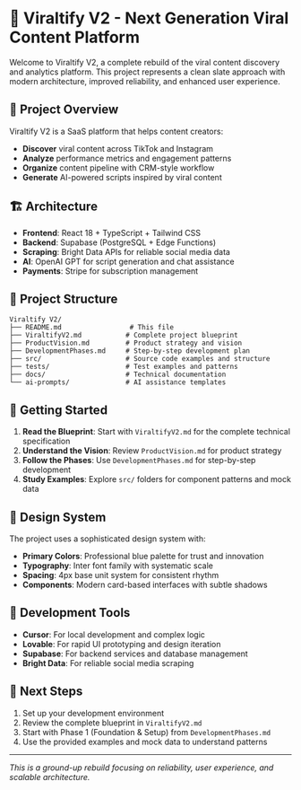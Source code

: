 # 🚀 Viraltify V2 - Next Generation Viral Content Platform

Welcome to Viraltify V2, a complete rebuild of the viral content discovery and analytics platform. This project represents a clean slate approach with modern architecture, improved reliability, and enhanced user experience.

## 🎯 Project Overview

Viraltify V2 is a SaaS platform that helps content creators:
- **Discover** viral content across TikTok and Instagram
- **Analyze** performance metrics and engagement patterns  
- **Organize** content pipeline with CRM-style workflow
- **Generate** AI-powered scripts inspired by viral content

## 🏗️ Architecture

- **Frontend**: React 18 + TypeScript + Tailwind CSS
- **Backend**: Supabase (PostgreSQL + Edge Functions)
- **Scraping**: Bright Data APIs for reliable social media data
- **AI**: OpenAI GPT for script generation and chat assistance
- **Payments**: Stripe for subscription management

## 📁 Project Structure

```
Viraltify V2/
├── README.md                 # This file
├── ViraltifyV2.md           # Complete project blueprint
├── ProductVision.md         # Product strategy and vision
├── DevelopmentPhases.md     # Step-by-step development plan
├── src/                     # Source code examples and structure
├── tests/                   # Test examples and patterns
├── docs/                    # Technical documentation
└── ai-prompts/              # AI assistance templates
```

## 🚀 Getting Started

1. **Read the Blueprint**: Start with `ViraltifyV2.md` for the complete technical specification
2. **Understand the Vision**: Review `ProductVision.md` for product strategy
3. **Follow the Phases**: Use `DevelopmentPhases.md` for step-by-step development
4. **Study Examples**: Explore `src/` folders for component patterns and mock data

## 🎨 Design System

The project uses a sophisticated design system with:
- **Primary Colors**: Professional blue palette for trust and innovation
- **Typography**: Inter font family with systematic scale
- **Spacing**: 4px base unit system for consistent rhythm
- **Components**: Modern card-based interfaces with subtle shadows

## 🔧 Development Tools

- **Cursor**: For local development and complex logic
- **Lovable**: For rapid UI prototyping and design iteration
- **Supabase**: For backend services and database management
- **Bright Data**: For reliable social media scraping

## 📖 Next Steps

1. Set up your development environment
2. Review the complete blueprint in `ViraltifyV2.md`
3. Start with Phase 1 (Foundation & Setup) from `DevelopmentPhases.md`
4. Use the provided examples and mock data to understand patterns

---

*This is a ground-up rebuild focusing on reliability, user experience, and scalable architecture.*